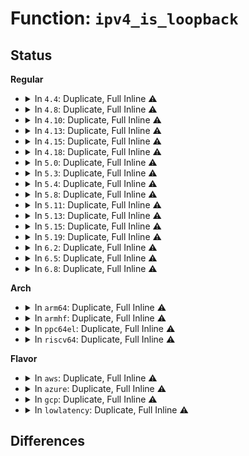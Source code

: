 # Function: <code>ipv4_is_loopback</code>

## Status
<b>Regular</b>
<ul>
<li>
<details>
<summary>In <code>4.4</code>: Duplicate, Full Inline ⚠️</summary>

**Collision:** Static Duplication

**Inline:** Full

**Transformation:** False

**Instances:**

```
In net/ipv4/route.c (ffffffff817556ea)
Location: include/linux/in.h:42
Inline: True
```
```
In net/ipv4/arp.c (0)
Location: include/linux/in.h:42
Inline: True
```
```
In net/ipv4/devinet.c (0)
Location: include/linux/in.h:42
Inline: True
```
```
In net/ipv6/addrconf.c (0)
Location: include/linux/in.h:42
Inline: True
```
</details>
</li>
<li>
<details>
<summary>In <code>4.8</code>: Duplicate, Full Inline ⚠️</summary>

**Collision:** Static Duplication

**Inline:** Full

**Transformation:** False

**Instances:**

```
In net/ipv4/route.c (ffffffff817c25d1)
Location: include/linux/in.h:42
Inline: True
Inline callers:
  - net/ipv4/route.c:__ip_route_output_key_hash
```
```
In net/ipv4/arp.c (0)
Location: include/linux/in.h:42
Inline: True
```
```
In net/ipv4/devinet.c (0)
Location: include/linux/in.h:42
Inline: True
```
```
In net/ipv6/addrconf.c (0)
Location: include/linux/in.h:42
Inline: True
```
</details>
</li>
<li>
<details>
<summary>In <code>4.10</code>: Duplicate, Full Inline ⚠️</summary>

**Collision:** Static Duplication

**Inline:** Full

**Transformation:** False

**Instances:**

```
In net/ipv4/route.c (ffffffff817f0c83)
Location: include/linux/in.h:42
Inline: True
Inline callers:
  - net/ipv4/route.c:__ip_route_output_key_hash
  - net/ipv4/route.c:ip_route_input_noref
```
```
In net/ipv4/arp.c (0)
Location: include/linux/in.h:42
Inline: True
```
```
In net/ipv4/devinet.c (0)
Location: include/linux/in.h:42
Inline: True
```
```
In net/ipv6/addrconf.c (0)
Location: include/linux/in.h:42
Inline: True
```
</details>
</li>
<li>
<details>
<summary>In <code>4.13</code>: Duplicate, Full Inline ⚠️</summary>

**Collision:** Static Duplication

**Inline:** Full

**Transformation:** False

**Instances:**

```
In net/ipv4/route.c (ffffffff818115d9)
Location: include/linux/in.h:42
Inline: True
```
```
In net/ipv4/arp.c (0)
Location: include/linux/in.h:42
Inline: True
```
```
In net/ipv4/devinet.c (0)
Location: include/linux/in.h:42
Inline: True
```
```
In net/ipv6/addrconf.c (0)
Location: include/linux/in.h:42
Inline: True
```
</details>
</li>
<li>
<details>
<summary>In <code>4.15</code>: Duplicate, Full Inline ⚠️</summary>

**Collision:** Static Duplication

**Inline:** Full

**Transformation:** False

**Instances:**

```
In net/ipv4/route.c (ffffffff81890aef)
Location: include/linux/in.h:42
Inline: True
```
```
In net/ipv4/arp.c (0)
Location: include/linux/in.h:42
Inline: True
```
```
In net/ipv4/devinet.c (0)
Location: include/linux/in.h:42
Inline: True
```
```
In net/ipv6/addrconf.c (0)
Location: include/linux/in.h:42
Inline: True
```
</details>
</li>
<li>
<details>
<summary>In <code>4.18</code>: Duplicate, Full Inline ⚠️</summary>

**Collision:** Static Duplication

**Inline:** Full

**Transformation:** False

**Instances:**

```
In net/ipv4/route.c (ffffffff818e599c)
Location: include/linux/in.h:42
Inline: True
Inline callers:
  - net/ipv4/route.c:ip_route_output_key_hash_rcu
```
```
In net/ipv4/tcp_ipv4.c (ffffffff8190da54)
Location: include/linux/in.h:42
Inline: True
Inline callers:
  - net/ipv4/tcp_ipv4.c:tcp_twsk_unique
  - net/ipv4/tcp_ipv4.c:tcp_twsk_unique
```
```
In net/ipv4/arp.c (ffffffff819226a0)
Location: include/linux/in.h:42
Inline: True
Inline callers:
  - net/ipv4/arp.c:arp_process
```
```
In net/ipv4/devinet.c (ffffffff81927aba)
Location: include/linux/in.h:42
Inline: True
Inline callers:
  - net/ipv4/devinet.c:devinet_ioctl
```
```
In net/ipv6/addrconf.c (0)
Location: include/linux/in.h:42
Inline: True
```
</details>
</li>
<li>
<details>
<summary>In <code>5.0</code>: Duplicate, Full Inline ⚠️</summary>

**Collision:** Static Duplication

**Inline:** Full

**Transformation:** False

**Instances:**

```
In net/ipv4/route.c (ffffffff819128ac)
Location: include/linux/in.h:42
Inline: True
Inline callers:
  - net/ipv4/route.c:ip_route_output_key_hash_rcu
```
```
In net/ipv4/tcp_ipv4.c (ffffffff8193be34)
Location: include/linux/in.h:42
Inline: True
Inline callers:
  - net/ipv4/tcp_ipv4.c:tcp_twsk_unique
  - net/ipv4/tcp_ipv4.c:tcp_twsk_unique
```
```
In net/ipv4/arp.c (ffffffff819514be)
Location: include/linux/in.h:42
Inline: True
Inline callers:
  - net/ipv4/arp.c:arp_process
```
```
In net/ipv4/devinet.c (ffffffff81956e42)
Location: include/linux/in.h:42
Inline: True
Inline callers:
  - net/ipv4/devinet.c:devinet_ioctl
```
```
In net/ipv6/addrconf.c (0)
Location: include/linux/in.h:42
Inline: True
```
</details>
</li>
<li>
<details>
<summary>In <code>5.3</code>: Duplicate, Full Inline ⚠️</summary>

**Collision:** Static Duplication

**Inline:** Full

**Transformation:** False

**Instances:**

```
In net/ipv4/route.c (ffffffff81974fbf)
Location: include/linux/in.h:38
Inline: True
Inline callers:
  - net/ipv4/route.c:ip_route_output_key_hash_rcu
  - net/ipv4/route.c:ip_route_input_slow
  - net/ipv4/route.c:ip_route_input_slow
  - net/ipv4/route.c:ip_mc_validate_source
```
```
In net/ipv4/tcp_ipv4.c (ffffffff819a0258)
Location: include/linux/in.h:38
Inline: True
Inline callers:
  - net/ipv4/tcp_ipv4.c:tcp_twsk_unique
  - net/ipv4/tcp_ipv4.c:tcp_twsk_unique
```
```
In net/ipv4/arp.c (ffffffff819b5d75)
Location: include/linux/in.h:38
Inline: True
Inline callers:
  - net/ipv4/arp.c:arp_process
```
```
In net/ipv4/devinet.c (ffffffff819bb945)
Location: include/linux/in.h:38
Inline: True
Inline callers:
  - net/ipv4/devinet.c:devinet_ioctl
```
```
In net/ipv6/addrconf.c (0)
Location: include/linux/in.h:38
Inline: True
```
</details>
</li>
<li>
<details>
<summary>In <code>5.4</code>: Duplicate, Full Inline ⚠️</summary>

**Collision:** Static Duplication

**Inline:** Full

**Transformation:** False

**Instances:**

```
In net/ipv4/route.c (ffffffff819ab9df)
Location: include/linux/in.h:38
Inline: True
Inline callers:
  - net/ipv4/route.c:ip_route_output_key_hash_rcu
  - net/ipv4/route.c:ip_route_input_slow
  - net/ipv4/route.c:ip_route_input_slow
  - net/ipv4/route.c:ip_mc_validate_source
```
```
In net/ipv4/tcp_ipv4.c (ffffffff819d6e18)
Location: include/linux/in.h:38
Inline: True
Inline callers:
  - net/ipv4/tcp_ipv4.c:tcp_twsk_unique
  - net/ipv4/tcp_ipv4.c:tcp_twsk_unique
```
```
In net/ipv4/arp.c (ffffffff819eca95)
Location: include/linux/in.h:38
Inline: True
Inline callers:
  - net/ipv4/arp.c:arp_process
```
```
In net/ipv4/devinet.c (ffffffff819f2635)
Location: include/linux/in.h:38
Inline: True
Inline callers:
  - net/ipv4/devinet.c:devinet_ioctl
```
```
In net/ipv6/addrconf.c (0)
Location: include/linux/in.h:38
Inline: True
```
</details>
</li>
<li>
<details>
<summary>In <code>5.8</code>: Duplicate, Full Inline ⚠️</summary>

**Collision:** Static Duplication

**Inline:** Full

**Transformation:** False

**Instances:**

```
In net/ipv4/route.c (ffffffff81a93bc9)
Location: include/linux/in.h:38
Inline: True
Inline callers:
  - net/ipv4/route.c:__mkroute_output
  - net/ipv4/route.c:ip_route_input_slow
  - net/ipv4/route.c:ip_route_input_slow
  - net/ipv4/route.c:ip_route_use_hint
  - net/ipv4/route.c:ip_mc_validate_source
```
```
In net/ipv4/tcp_ipv4.c (ffffffff81ac6cca)
Location: include/linux/in.h:38
Inline: True
Inline callers:
  - net/ipv4/tcp_ipv4.c:tcp_twsk_unique
  - net/ipv4/tcp_ipv4.c:tcp_twsk_unique
  - net/ipv4/tcp_ipv4.c:tcp_twsk_unique
  - net/ipv4/tcp_ipv4.c:tcp_twsk_unique
```
```
In net/ipv4/arp.c (ffffffff81ada9df)
Location: include/linux/in.h:38
Inline: True
Inline callers:
  - net/ipv4/arp.c:arp_process
```
```
In net/ipv4/devinet.c (ffffffff81adfa06)
Location: include/linux/in.h:38
Inline: True
```
```
In net/ipv6/addrconf.c (0)
Location: include/linux/in.h:38
Inline: True
```
</details>
</li>
<li>
<details>
<summary>In <code>5.11</code>: Duplicate, Full Inline ⚠️</summary>

**Collision:** Static Duplication

**Inline:** Full

**Transformation:** False

**Instances:**

```
In net/ipv4/route.c (ffffffff81a9da78)
Location: include/linux/in.h:38
Inline: True
Inline callers:
  - net/ipv4/route.c:__mkroute_output
  - net/ipv4/route.c:ip_route_input_slow
  - net/ipv4/route.c:ip_route_input_slow
  - net/ipv4/route.c:ip_route_use_hint
  - net/ipv4/route.c:ip_mc_validate_source
```
```
In net/ipv4/tcp_ipv4.c (ffffffff81ad1fea)
Location: include/linux/in.h:38
Inline: True
Inline callers:
  - net/ipv4/tcp_ipv4.c:tcp_twsk_unique
  - net/ipv4/tcp_ipv4.c:tcp_twsk_unique
  - net/ipv4/tcp_ipv4.c:tcp_twsk_unique
  - net/ipv4/tcp_ipv4.c:tcp_twsk_unique
```
```
In net/ipv4/arp.c (ffffffff81ae747f)
Location: include/linux/in.h:38
Inline: True
Inline callers:
  - net/ipv4/arp.c:arp_process
```
```
In net/ipv4/devinet.c (ffffffff81aec176)
Location: include/linux/in.h:38
Inline: True
```
```
In net/ipv4/ip_tunnel_core.c (ffffffff81b06d5b)
Location: include/linux/in.h:38
Inline: True
Inline callers:
  - net/ipv4/ip_tunnel_core.c:skb_tunnel_check_pmtu
```
```
In net/ipv6/addrconf.c (0)
Location: include/linux/in.h:38
Inline: True
```
</details>
</li>
<li>
<details>
<summary>In <code>5.13</code>: Duplicate, Full Inline ⚠️</summary>

**Collision:** Static Duplication

**Inline:** Full

**Transformation:** False

**Instances:**

```
In net/ipv4/route.c (ffffffff81a88a14)
Location: include/linux/in.h:38
Inline: True
Inline callers:
  - net/ipv4/route.c:__mkroute_output
  - net/ipv4/route.c:ip_route_input_slow
  - net/ipv4/route.c:ip_route_input_slow
  - net/ipv4/route.c:ip_route_use_hint
  - net/ipv4/route.c:ip_mc_validate_source
```
```
In net/ipv4/tcp_ipv4.c (ffffffff81abd125)
Location: include/linux/in.h:38
Inline: True
Inline callers:
  - net/ipv4/tcp_ipv4.c:tcp_twsk_unique
  - net/ipv4/tcp_ipv4.c:tcp_twsk_unique
  - net/ipv4/tcp_ipv4.c:tcp_twsk_unique
  - net/ipv4/tcp_ipv4.c:tcp_twsk_unique
```
```
In net/ipv4/arp.c (ffffffff81ad273f)
Location: include/linux/in.h:38
Inline: True
Inline callers:
  - net/ipv4/arp.c:arp_process
```
```
In net/ipv4/devinet.c (ffffffff81ad77e6)
Location: include/linux/in.h:38
Inline: True
```
```
In net/ipv4/ip_tunnel_core.c (ffffffff81af249d)
Location: include/linux/in.h:38
Inline: True
Inline callers:
  - net/ipv4/ip_tunnel_core.c:skb_tunnel_check_pmtu
```
```
In net/ipv6/addrconf.c (0)
Location: include/linux/in.h:38
Inline: True
```
</details>
</li>
<li>
<details>
<summary>In <code>5.15</code>: Duplicate, Full Inline ⚠️</summary>

**Collision:** Static Duplication

**Inline:** Full

**Transformation:** False

**Instances:**

```
In net/ipv4/route.c (ffffffff81b43184)
Location: include/linux/in.h:38
Inline: True
Inline callers:
  - net/ipv4/route.c:__mkroute_output
  - net/ipv4/route.c:ip_route_input_slow
  - net/ipv4/route.c:ip_route_input_slow
  - net/ipv4/route.c:ip_route_use_hint
  - net/ipv4/route.c:ip_mc_validate_source
```
```
In net/ipv4/tcp_ipv4.c (ffffffff81b7b245)
Location: include/linux/in.h:38
Inline: True
Inline callers:
  - net/ipv4/tcp_ipv4.c:tcp_twsk_unique
  - net/ipv4/tcp_ipv4.c:tcp_twsk_unique
  - net/ipv4/tcp_ipv4.c:tcp_twsk_unique
  - net/ipv4/tcp_ipv4.c:tcp_twsk_unique
```
```
In net/ipv4/arp.c (ffffffff81b9138f)
Location: include/linux/in.h:38
Inline: True
Inline callers:
  - net/ipv4/arp.c:arp_process
```
```
In net/ipv4/devinet.c (ffffffff81b96d28)
Location: include/linux/in.h:38
Inline: True
```
```
In net/ipv4/ip_tunnel_core.c (ffffffff81bb29ad)
Location: include/linux/in.h:38
Inline: True
Inline callers:
  - net/ipv4/ip_tunnel_core.c:skb_tunnel_check_pmtu
```
```
In net/ipv6/addrconf.c (0)
Location: include/linux/in.h:38
Inline: True
```
</details>
</li>
<li>
<details>
<summary>In <code>5.19</code>: Duplicate, Full Inline ⚠️</summary>

**Collision:** Static Duplication

**Inline:** Full

**Transformation:** False

**Instances:**

```
In net/ipv4/route.c (ffffffff81ccfc16)
Location: include/linux/in.h:38
Inline: True
Inline callers:
  - net/ipv4/route.c:__mkroute_output
  - net/ipv4/route.c:ip_route_input_slow
  - net/ipv4/route.c:ip_route_input_slow
  - net/ipv4/route.c:ip_route_use_hint
  - net/ipv4/route.c:ip_mc_validate_source
```
```
In net/ipv4/tcp_ipv4.c (ffffffff81d0a981)
Location: include/linux/in.h:38
Inline: True
Inline callers:
  - net/ipv4/tcp_ipv4.c:tcp_twsk_unique
  - net/ipv4/tcp_ipv4.c:tcp_twsk_unique
  - net/ipv4/tcp_ipv4.c:tcp_twsk_unique
  - net/ipv4/tcp_ipv4.c:tcp_twsk_unique
```
```
In net/ipv4/arp.c (ffffffff81d2276c)
Location: include/linux/in.h:38
Inline: True
Inline callers:
  - net/ipv4/arp.c:arp_process
```
```
In net/ipv4/devinet.c (ffffffff81d28dac)
Location: include/linux/in.h:38
Inline: True
```
```
In net/ipv4/ip_tunnel_core.c (ffffffff81d46184)
Location: include/linux/in.h:38
Inline: True
Inline callers:
  - net/ipv4/ip_tunnel_core.c:skb_tunnel_check_pmtu
```
```
In net/ipv6/addrconf.c (0)
Location: include/linux/in.h:38
Inline: True
```
</details>
</li>
<li>
<details>
<summary>In <code>6.2</code>: Duplicate, Full Inline ⚠️</summary>

**Collision:** Static Duplication

**Inline:** Full

**Transformation:** False

**Instances:**

```
In net/ipv4/route.c (ffffffff81e8fe30)
Location: include/linux/in.h:38
Inline: True
Inline callers:
  - net/ipv4/route.c:__mkroute_output
  - net/ipv4/route.c:ip_route_input_slow
  - net/ipv4/route.c:ip_route_input_slow
  - net/ipv4/route.c:ip_route_use_hint
  - net/ipv4/route.c:ip_mc_validate_source
```
```
In net/ipv4/tcp_ipv4.c (ffffffff81ed0231)
Location: include/linux/in.h:38
Inline: True
Inline callers:
  - net/ipv4/tcp_ipv4.c:tcp_twsk_unique
  - net/ipv4/tcp_ipv4.c:tcp_twsk_unique
  - net/ipv4/tcp_ipv4.c:tcp_twsk_unique
  - net/ipv4/tcp_ipv4.c:tcp_twsk_unique
```
```
In net/ipv4/arp.c (ffffffff81ee9c39)
Location: include/linux/in.h:38
Inline: True
Inline callers:
  - net/ipv4/arp.c:arp_process
```
```
In net/ipv4/devinet.c (ffffffff81ef1472)
Location: include/linux/in.h:38
Inline: True
Inline callers:
  - net/ipv4/devinet.c:devinet_ioctl
```
```
In net/ipv4/ip_tunnel_core.c (ffffffff81f0f564)
Location: include/linux/in.h:38
Inline: True
Inline callers:
  - net/ipv4/ip_tunnel_core.c:skb_tunnel_check_pmtu
```
```
In net/ipv6/addrconf.c (0)
Location: include/linux/in.h:38
Inline: True
```
</details>
</li>
<li>
<details>
<summary>In <code>6.5</code>: Duplicate, Full Inline ⚠️</summary>

**Collision:** Static Duplication

**Inline:** Full

**Transformation:** False

**Instances:**

```
In net/ipv4/route.c (ffffffff81eee543)
Location: include/linux/in.h:38
Inline: True
Inline callers:
  - net/ipv4/route.c:__mkroute_output
  - net/ipv4/route.c:ip_route_input_slow
  - net/ipv4/route.c:ip_route_input_slow
  - net/ipv4/route.c:ip_route_use_hint
  - net/ipv4/route.c:ip_mc_validate_source
```
```
In net/ipv4/tcp_ipv4.c (ffffffff81f2eee1)
Location: include/linux/in.h:38
Inline: True
Inline callers:
  - net/ipv4/tcp_ipv4.c:tcp_twsk_unique
  - net/ipv4/tcp_ipv4.c:tcp_twsk_unique
  - net/ipv4/tcp_ipv4.c:tcp_twsk_unique
  - net/ipv4/tcp_ipv4.c:tcp_twsk_unique
```
```
In net/ipv4/arp.c (ffffffff81f4959f)
Location: include/linux/in.h:38
Inline: True
Inline callers:
  - net/ipv4/arp.c:arp_process
```
```
In net/ipv4/devinet.c (ffffffff81f50eb2)
Location: include/linux/in.h:38
Inline: True
Inline callers:
  - net/ipv4/devinet.c:devinet_ioctl
```
```
In net/ipv4/ip_tunnel_core.c (ffffffff81f6f254)
Location: include/linux/in.h:38
Inline: True
Inline callers:
  - net/ipv4/ip_tunnel_core.c:skb_tunnel_check_pmtu
```
```
In net/ipv6/addrconf.c (0)
Location: include/linux/in.h:38
Inline: True
```
</details>
</li>
<li>
<details>
<summary>In <code>6.8</code>: Duplicate, Full Inline ⚠️</summary>

**Collision:** Static Duplication

**Inline:** Full

**Transformation:** False

**Instances:**

```
In net/ipv4/route.c (ffffffff81fb26a3)
Location: include/linux/in.h:38
Inline: True
Inline callers:
  - net/ipv4/route.c:__mkroute_output
  - net/ipv4/route.c:ip_route_input_slow
  - net/ipv4/route.c:ip_route_input_slow
  - net/ipv4/route.c:ip_route_use_hint
  - net/ipv4/route.c:ip_mc_validate_source
```
```
In net/ipv4/tcp_ipv4.c (ffffffff81ff4431)
Location: include/linux/in.h:38
Inline: True
Inline callers:
  - net/ipv4/tcp_ipv4.c:tcp_twsk_unique
  - net/ipv4/tcp_ipv4.c:tcp_twsk_unique
  - net/ipv4/tcp_ipv4.c:tcp_twsk_unique
  - net/ipv4/tcp_ipv4.c:tcp_twsk_unique
```
```
In net/ipv4/arp.c (ffffffff8200f711)
Location: include/linux/in.h:38
Inline: True
Inline callers:
  - net/ipv4/arp.c:arp_process
```
```
In net/ipv4/devinet.c (ffffffff82017132)
Location: include/linux/in.h:38
Inline: True
Inline callers:
  - net/ipv4/devinet.c:devinet_ioctl
```
```
In net/ipv4/ip_tunnel_core.c (ffffffff82035984)
Location: include/linux/in.h:38
Inline: True
Inline callers:
  - net/ipv4/ip_tunnel_core.c:skb_tunnel_check_pmtu
```
```
In net/ipv6/addrconf.c (0)
Location: include/linux/in.h:38
Inline: True
```
</details>
</li>
</ul>
<b>Arch</b>
<ul>
<li>
<details>
<summary>In <code>arm64</code>: Duplicate, Full Inline ⚠️</summary>

**Collision:** Static Duplication

**Inline:** Full

**Transformation:** False

**Instances:**

```
In net/ipv4/route.c (ffff800010c5bb88)
Location: include/linux/in.h:38
Inline: True
Inline callers:
  - net/ipv4/route.c:ip_route_output_key_hash_rcu
  - net/ipv4/route.c:ip_route_input_slow
  - net/ipv4/route.c:ip_route_input_slow
  - net/ipv4/route.c:ip_mc_validate_source
```
```
In net/ipv4/tcp_ipv4.c (ffff800010c89e0c)
Location: include/linux/in.h:38
Inline: True
Inline callers:
  - net/ipv4/tcp_ipv4.c:tcp_twsk_unique
  - net/ipv4/tcp_ipv4.c:tcp_twsk_unique
```
```
In net/ipv4/arp.c (ffff800010ca25bc)
Location: include/linux/in.h:38
Inline: True
Inline callers:
  - net/ipv4/arp.c:arp_process
```
```
In net/ipv4/devinet.c (ffff800010ca88ac)
Location: include/linux/in.h:38
Inline: True
Inline callers:
  - net/ipv4/devinet.c:devinet_ioctl
```
```
In net/ipv6/addrconf.c (0)
Location: include/linux/in.h:38
Inline: True
```
</details>
</li>
<li>
<details>
<summary>In <code>armhf</code>: Duplicate, Full Inline ⚠️</summary>

**Collision:** Static Duplication

**Inline:** Full

**Transformation:** False

**Instances:**

```
In net/ipv4/route.c (c0d6b1c4)
Location: include/linux/in.h:38
Inline: True
Inline callers:
  - net/ipv4/route.c:ip_route_output_key_hash_rcu
  - net/ipv4/route.c:ip_route_input_slow
  - net/ipv4/route.c:ip_route_input_slow
  - net/ipv4/route.c:ip_mc_validate_source
```
```
In net/ipv4/tcp_ipv4.c (c0d98f10)
Location: include/linux/in.h:38
Inline: True
Inline callers:
  - net/ipv4/tcp_ipv4.c:tcp_twsk_unique
  - net/ipv4/tcp_ipv4.c:tcp_twsk_unique
```
```
In net/ipv4/arp.c (c0daf3c4)
Location: include/linux/in.h:38
Inline: True
Inline callers:
  - net/ipv4/arp.c:arp_process
```
```
In net/ipv4/devinet.c (c0db4e10)
Location: include/linux/in.h:38
Inline: True
Inline callers:
  - net/ipv4/devinet.c:devinet_ioctl
```
```
In net/ipv6/addrconf.c (0)
Location: include/linux/in.h:38
Inline: True
```
</details>
</li>
<li>
<details>
<summary>In <code>ppc64el</code>: Duplicate, Full Inline ⚠️</summary>

**Collision:** Static Duplication

**Inline:** Full

**Transformation:** False

**Instances:**

```
In net/ipv4/route.c (c000000000d5dd34)
Location: include/linux/in.h:38
Inline: True
Inline callers:
  - net/ipv4/route.c:ip_route_output_key_hash_rcu
  - net/ipv4/route.c:ip_route_input_slow
  - net/ipv4/route.c:ip_route_input_slow
  - net/ipv4/route.c:ip_mc_validate_source
```
```
In net/ipv4/tcp_ipv4.c (c000000000d973bc)
Location: include/linux/in.h:38
Inline: True
Inline callers:
  - net/ipv4/tcp_ipv4.c:tcp_twsk_unique
  - net/ipv4/tcp_ipv4.c:tcp_twsk_unique
```
```
In net/ipv4/arp.c (c000000000db5ba0)
Location: include/linux/in.h:38
Inline: True
Inline callers:
  - net/ipv4/arp.c:arp_process
```
```
In net/ipv4/devinet.c (c000000000dbd810)
Location: include/linux/in.h:38
Inline: True
Inline callers:
  - net/ipv4/devinet.c:devinet_ioctl
```
```
In net/ipv6/addrconf.c (0)
Location: include/linux/in.h:38
Inline: True
```
</details>
</li>
<li>
<details>
<summary>In <code>riscv64</code>: Duplicate, Full Inline ⚠️</summary>

**Collision:** Static Duplication

**Inline:** Full

**Transformation:** False

**Instances:**

```
In net/ipv4/route.c (ffffffe0007c4d52)
Location: include/linux/in.h:38
Inline: True
Inline callers:
  - net/ipv4/route.c:ip_route_output_key_hash_rcu
  - net/ipv4/route.c:ip_route_input_slow
  - net/ipv4/route.c:ip_route_input_slow
  - net/ipv4/route.c:ip_mc_validate_source
```
```
In net/ipv4/tcp_ipv4.c (ffffffe0007eabbc)
Location: include/linux/in.h:38
Inline: True
Inline callers:
  - net/ipv4/tcp_ipv4.c:tcp_twsk_unique
  - net/ipv4/tcp_ipv4.c:tcp_twsk_unique
```
```
In net/ipv4/arp.c (ffffffe0007fe452)
Location: include/linux/in.h:38
Inline: True
Inline callers:
  - net/ipv4/arp.c:arp_process
```
```
In net/ipv4/devinet.c (ffffffe0008036a4)
Location: include/linux/in.h:38
Inline: True
Inline callers:
  - net/ipv4/devinet.c:devinet_ioctl
```
```
In net/ipv6/addrconf.c (0)
Location: include/linux/in.h:38
Inline: True
```
</details>
</li>
</ul>
<b>Flavor</b>
<ul>
<li>
<details>
<summary>In <code>aws</code>: Duplicate, Full Inline ⚠️</summary>

**Collision:** Static Duplication

**Inline:** Full

**Transformation:** False

**Instances:**

```
In net/ipv4/route.c (ffffffff8194b84f)
Location: include/linux/in.h:38
Inline: True
Inline callers:
  - net/ipv4/route.c:ip_route_output_key_hash_rcu
  - net/ipv4/route.c:ip_route_input_slow
  - net/ipv4/route.c:ip_route_input_slow
  - net/ipv4/route.c:ip_mc_validate_source
```
```
In net/ipv4/tcp_ipv4.c (ffffffff81976c88)
Location: include/linux/in.h:38
Inline: True
Inline callers:
  - net/ipv4/tcp_ipv4.c:tcp_twsk_unique
  - net/ipv4/tcp_ipv4.c:tcp_twsk_unique
```
```
In net/ipv4/arp.c (ffffffff8198c88f)
Location: include/linux/in.h:38
Inline: True
Inline callers:
  - net/ipv4/arp.c:arp_process
```
```
In net/ipv4/devinet.c (ffffffff819923d5)
Location: include/linux/in.h:38
Inline: True
Inline callers:
  - net/ipv4/devinet.c:devinet_ioctl
```
```
In net/ipv6/addrconf.c (0)
Location: include/linux/in.h:38
Inline: True
```
</details>
</li>
<li>
<details>
<summary>In <code>azure</code>: Duplicate, Full Inline ⚠️</summary>

**Collision:** Static Duplication

**Inline:** Full

**Transformation:** False

**Instances:**

```
In drivers/net/vxlan.c (ffffffff81773fcb)
Location: include/linux/in.h:38
Inline: True
Inline callers:
  - drivers/net/vxlan.c:vxlan_xmit
```
```
In net/ipv4/route.c (ffffffff8190533f)
Location: include/linux/in.h:38
Inline: True
Inline callers:
  - net/ipv4/route.c:ip_route_output_key_hash_rcu
  - net/ipv4/route.c:ip_route_input_slow
  - net/ipv4/route.c:ip_route_input_slow
  - net/ipv4/route.c:ip_mc_validate_source
```
```
In net/ipv4/tcp_ipv4.c (ffffffff81930748)
Location: include/linux/in.h:38
Inline: True
Inline callers:
  - net/ipv4/tcp_ipv4.c:tcp_twsk_unique
  - net/ipv4/tcp_ipv4.c:tcp_twsk_unique
```
```
In net/ipv4/arp.c (ffffffff8194634f)
Location: include/linux/in.h:38
Inline: True
Inline callers:
  - net/ipv4/arp.c:arp_process
```
```
In net/ipv4/devinet.c (ffffffff8194be95)
Location: include/linux/in.h:38
Inline: True
Inline callers:
  - net/ipv4/devinet.c:devinet_ioctl
```
```
In net/ipv6/addrconf.c (0)
Location: include/linux/in.h:38
Inline: True
```
</details>
</li>
<li>
<details>
<summary>In <code>gcp</code>: Duplicate, Full Inline ⚠️</summary>

**Collision:** Static Duplication

**Inline:** Full

**Transformation:** False

**Instances:**

```
In net/ipv4/route.c (ffffffff819b601f)
Location: include/linux/in.h:38
Inline: True
Inline callers:
  - net/ipv4/route.c:ip_route_output_key_hash_rcu
  - net/ipv4/route.c:ip_route_input_slow
  - net/ipv4/route.c:ip_route_input_slow
  - net/ipv4/route.c:ip_mc_validate_source
```
```
In net/ipv4/tcp_ipv4.c (ffffffff819e1458)
Location: include/linux/in.h:38
Inline: True
Inline callers:
  - net/ipv4/tcp_ipv4.c:tcp_twsk_unique
  - net/ipv4/tcp_ipv4.c:tcp_twsk_unique
```
```
In net/ipv4/arp.c (ffffffff819f70d5)
Location: include/linux/in.h:38
Inline: True
Inline callers:
  - net/ipv4/arp.c:arp_process
```
```
In net/ipv4/devinet.c (ffffffff819fcc75)
Location: include/linux/in.h:38
Inline: True
Inline callers:
  - net/ipv4/devinet.c:devinet_ioctl
```
```
In net/ipv6/addrconf.c (0)
Location: include/linux/in.h:38
Inline: True
```
</details>
</li>
<li>
<details>
<summary>In <code>lowlatency</code>: Duplicate, Full Inline ⚠️</summary>

**Collision:** Static Duplication

**Inline:** Full

**Transformation:** False

**Instances:**

```
In net/ipv4/route.c (ffffffff819bf81f)
Location: include/linux/in.h:38
Inline: True
Inline callers:
  - net/ipv4/route.c:ip_route_output_key_hash_rcu
  - net/ipv4/route.c:ip_route_input_slow
  - net/ipv4/route.c:ip_route_input_slow
  - net/ipv4/route.c:ip_mc_validate_source
```
```
In net/ipv4/tcp_ipv4.c (ffffffff819eb188)
Location: include/linux/in.h:38
Inline: True
Inline callers:
  - net/ipv4/tcp_ipv4.c:tcp_twsk_unique
  - net/ipv4/tcp_ipv4.c:tcp_twsk_unique
```
```
In net/ipv4/arp.c (ffffffff81a012f5)
Location: include/linux/in.h:38
Inline: True
Inline callers:
  - net/ipv4/arp.c:arp_process
```
```
In net/ipv4/devinet.c (ffffffff81a07005)
Location: include/linux/in.h:38
Inline: True
Inline callers:
  - net/ipv4/devinet.c:devinet_ioctl
```
```
In net/ipv6/addrconf.c (0)
Location: include/linux/in.h:38
Inline: True
```
</details>
</li>
</ul>

## Differences
